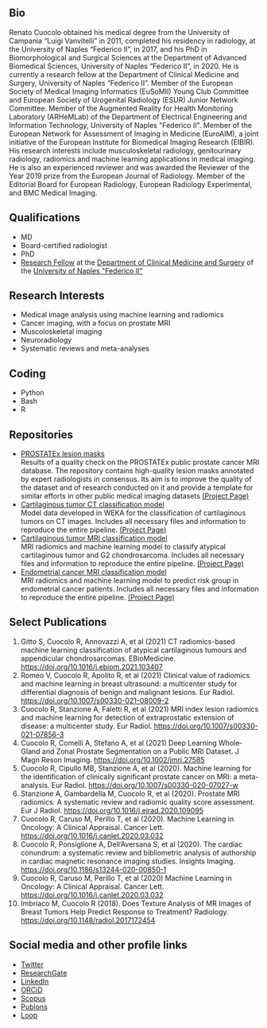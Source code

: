 ## Bio

Renato Cuocolo obtained his medical degree from the University of Campania “Luigi Vanvitelli” in 2011, completed his residency in radiology, at the University of Naples “Federico II”, in 2017, and his PhD in Biomorphological and Surgical Sciences at the Department of Advanced Biomedical Sciences, University of Naples “Federico II”, in 2020. He is currently a research fellow at the Department of Clinical Medicine and Surgery, University of Naples “Federico II”. Member of the European Society of Medical Imaging Informatics (EuSoMII) Young Club Committee and European Society of Urogenital Radiology (ESUR) Junior Network Committee. Member of the Augmented Reality for Health Monitoring Laboratory (ARHeMLab) of the Department of Electrical Engineering and Information Technology, University of Naples "Federico II". Member of the European Network for Assessment of Imaging in Medicine (EuroAIM), a joint initiative of the European Institute for Biomedical Imaging Research (EIBIR). His research interests include musculoskeletal radiology, genitourinary radiology, radiomics and machine learning applications in medical imaging. He is also an experienced reviewer and was awarded the Reviewer of the Year 2019 prize from the European Journal of Radiology. Member of the Editorial Board for European Radiology, European Radiology Experimental, and BMC Medical Imaging.

## Qualifications

- MD
- Board-certified radiologist
- PhD
- [Research Fellow](https://www.docenti.unina.it/renato.cuocolo) at the [Department of Clinical Medicine and Surgery](http://demi.unina.it/-/768586-dipartimento-di-medicina-clinica-e-chirurgia;jsessionid=5B79DA0C7E7BE2A280B0C2A57F6B4622.unina_dip4) of the [University of Naples "Federico II"](http://www.unina.it)

## Research Interests

- Medical image analysis using machine learning and radiomics
- Cancer imaging, with a focus on prostate MRI
- Muscoloskeletal imaging
- Neuroradiology
- Systematic reviews and meta-analyses

## Coding

- Python
- Bash
- R

## Repositories

- [PROSTATEx lesion masks](https://github.com/rcuocolo/PROSTATEx_masks)  
Results of a quality check on the PROSTATEx public prostate cancer MRI database. The repository contains high-quality lesion masks annotated by expert radiologists in consensus. Its aim is to improve the quality of the dataset and of research conducted on it and provide a template for similar efforts in other public medical imaging datasets [(Project Page)](https://rcuocolo.github.io/PROSTATEx_masks/)
- [Cartilaginous tumor CT classification model](https://github.com/rcuocolo/csa_ct)  
Model data developed in WEKA for the classification of cartilaginous tumors on CT images. Includes all necessary files and information to reproduce the entire pipeline. [(Project Page)](https://rcuocolo.github.io/csa_ct/)
- [Cartilaginous tumor MRI classification model](https://github.com/rcuocolo/mri_act_cs2)  
MRI radiomics and machine learning model to classify atypical cartilaginous tumor and G2 chondrosarcoma. Includes all necessary files and information to reproduce the entire pipeline. [(Project Page)](https://rcuocolo.github.io/mri_act_cs2/)
- [Endometrial cancer MRI classification model](https://github.com/rcuocolo/MRadEC)  
MRI radiomics and machine learning model to predict risk group in endometrial cancer patients. Includes all necessary files and information to reproduce the entire pipeline. [(Project Page)](https://rcuocolo.github.io/MRadEC/)

## Select Publications

1. Gitto S, Cuocolo R, Annovazzi A, et al (2021) CT radiomics-based machine learning classification of atypical cartilaginous tumours and appendicular chondrosarcomas. EBioMedicine. https://doi.org/10.1016/j.ebiom.2021.103407
2. Romeo V, Cuocolo R, Apolito R, et al (2021) Clinical value of radiomics and machine learning in breast ultrasound: a multicenter study for differential diagnosis of benign and malignant lesions. Eur Radiol. https://doi.org/10.1007/s00330-021-08009-2
3. Cuocolo R, Stanzione A, Faletti R, et al (2021) MRI index lesion radiomics and machine learning for detection of extraprostatic extension of disease: a multicenter study. Eur Radiol. https://doi.org/10.1007/s00330-021-07856-3
4. Cuocolo R, Comelli A, Stefano A, et al (2021) Deep Learning Whole‐Gland and Zonal Prostate Segmentation on a Public MRI Dataset. J Magn Reson Imaging. https://doi.org/10.1002/jmri.27585
5. Cuocolo R, Cipullo MB, Stanzione A, et al (2020). Machine learning for the identification of clinically significant prostate cancer on MRI: a meta-analysis. Eur Radiol. https://doi.org/10.1007/s00330-020-07027-w
6. Stanzione A, Gambardella M, Cuocolo R, et al (2020). Prostate MRI radiomics: A systematic review and radiomic quality score assessment. Eur J Radiol. https://doi.org/10.1016/j.ejrad.2020.109095
7. Cuocolo R, Caruso M, Perillo T, et al (2020). Machine Learning in Oncology: A Clinical Appraisal. Cancer Lett. https://doi.org/10.1016/j.canlet.2020.03.032
8. Cuocolo R, Ponsiglione A, Dell’Aversana S, et al (2020). The cardiac conundrum: a systematic review and bibliometric analysis of authorship in cardiac magnetic resonance imaging studies. Insights Imaging. https://doi.org/10.1186/s13244-020-00850-1
9. Cuocolo R, Caruso M, Perillo T, et al (2020) Machine Learning in Oncology: A Clinical Appraisal. Cancer Lett. https://doi.org/10.1016/j.canlet.2020.03.032
10. Imbriaco M, Cuocolo R (2018). Does Texture Analysis of MR Images of Breast Tumors Help Predict Response to Treatment? Radiology. https://doi.org/10.1148/radiol.2017172454

## Social media and other profile links

- [Twitter](https://twitter.com/renatocuocolo)
- [ResearchGate](https://www.researchgate.net/profile/Renato_Cuocolo)
- [LinkedIn](https://www.linkedin.com/in/renato-cuocolo/)
- [ORCiD](https://orcid.org/0000-0002-1452-1574)
- [Scopus](https://www.scopus.com/authid/detail.uri?authorId=55253274100)
- [Publons](https://publons.com/researcher/1435108/renato-cuocolo/)
- [Loop](https://loop.frontiersin.org/people/704033/overview)
